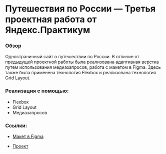 # Путешествия по России — Третья проектная работа от Яндекс.Практикум

### Обзор

Одностраничный сайт о путешествии по России. В отличие от предыдущей проектной работы была реализована адаптивная верстка путем использования медиазапросов, работа с макетом в Figma.
Здесь также была применена технология Flexbox и реализована технология Grid Layout.

### Реализация с помощью:

* Flexbox
* Grid Layout
* Медиазапросов

### Ссылки:

* [Макет в Figma](https://www.figma.com/file/5S2WSbEFL6awjVWJ0NWL8Q/Sprint-3_-Russia-_-desktop-mobile?node-id=28503%3A0)

* [Проект](https://tinypng.com/)
